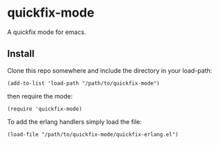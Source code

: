 quickfix-mode
=============

A quickfix mode for emacs.

## Install ##

Clone this repo somewhere and include the directory in your load-path:

``(add-to-list 'load-path "/path/to/quickfix-mode")``

then require the mode:

``(require 'quickfix-mode)``

To add the erlang handlers simply load the file:

``(load-file "/path/to/quickfix-mode/quickfix-erlang.el")``
